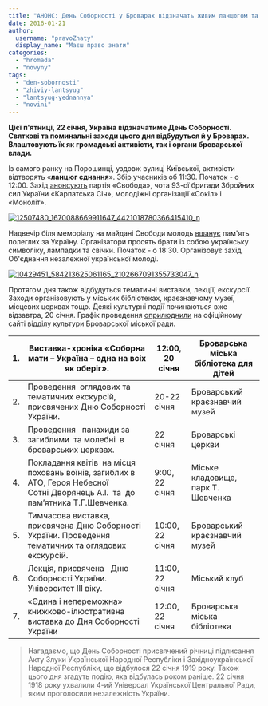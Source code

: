 ```yaml
---
title: "АНОНС: День Соборності у Броварах відзначать живим ланцюгом та вшануванням полеглих за Україну"
date: 2016-01-21
author: 
  username: "pravoZnaty"
  display_name: "Маєш право знати"
categories: 
  - "hromada"
  - "novyny"
tags: 
  - "den-sobornosti"
  - "zhiviy-lantsyug"
  - "lantsyug-yednannya"
  - "novini"
---
```


**Цієї п'ятниці, 22 січня, Україна відзначатиме День Соборності. Святкові та поминальні заходи цього дня відбудуться й у Броварах. Влаштовують їх як громадські активісти, так і органи броварської влади.**

Із самого ранку на Порошинці, уздовж вулиці Київської, активісти відтворять «**ланцюг єднання**». Збір учасників об 11:30. Початок - о 12:00. Захід [анонсують](https://www.facebook.com/groups/384295365028778/permalink/483960568395590/) партія «Свобода», чота 93-ої бригади Збройних сил України «Карпатська Січ», молодіжні організації «Сокіл» і «Моноліт».

[![12507480_1670088669911647_4421018780366415410_n](https://mpz.brovary.org/wp-content/uploads/2016/01/12507480_1670088669911647_4421018780366415410_n.jpg)](https://mpz.brovary.org/wp-content/uploads/2016/01/12507480_1670088669911647_4421018780366415410_n.jpg)

Надвечір біля меморіалу на майдані Свободи молодь [вшанує](https://www.facebook.com/events/689709767798959/) пам'ять полеглих за Україну. Організатори просять брати із собою українську символіку, лампадки та свічки. Початок - о 18:30. Організовує захід Об'єднання незалежної української молоді.

[![10429451_584213625061165_2102667091355733047_n](https://mpz.brovary.org/wp-content/uploads/2016/01/10429451_584213625061165_2102667091355733047_n.jpg)](https://mpz.brovary.org/wp-content/uploads/2016/01/10429451_584213625061165_2102667091355733047_n.jpg)

Протягом дня також відбудуться тематичні виставки, лекції, екскурсії. Заходи організовують у міських бібліотеках, краєзнавчому музеї, місцевих церквах тощо. Деякі культурні події починаються вже відзавтра, 20 січня. Графік проведення [оприлюднили](http://www.kulturabr.kiev.ua/content/plan-do-dnya-sobornosti-ukrayiny) на офіційному сайті відділу культури Броварської міської ради.

| 1. | Виставка-хроніка «Соборна мати – Україна – одна на всіх як оберіг». | 12:00, 20 січня | Броварська міська бібліотека для дітей |
| --- | --- | --- | --- |
| 2. | Проведення  оглядових та тематичних екскурсій, присвячених Дню Соборності України. | 20-22 січня | Броварський краєзнавчий музей |
| 3. | Проведення   панахиди за загиблими  та молебні  в броварських церквах. | 22 січня | Броварські церкви |
| 4. | Покладання квітів  на місця поховань воїнів, загиблих в АТО, Героя Небесної Сотні Дворянець А.І.  та  до пам’ятника Т.Г.Шевченка. | 9:00, 22 січня |   Міське кладовище, парк Т. Шевченка    |
| 5. |   Тимчасова виставка, присвячена Дню Соборності України.  Проведення тематичних та оглядових екскурсій. | 10:00, 22 січня | Броварський краєзнавчий музей |
| 6. | Лекція, присвячена   Дню Соборності України. Університет ІІІ віку. | 11:00, 22 січня | Міський клуб |
| 7. | «Єдина і непереможна» книжково-ілюстративна виставка до Дня Соборності України | 12:00, 22 січня | Броварська міська бібліотека |

> Нагадаємо, що День Соборності присвячений річниці підписання Акту Злуки Української Народної Республіки і Західноукраїнської Народної Республіки, що відбулося 22 січня 1919 року. Також цього дня згадуть подію, яка відбулась роком раніше. 22 січня 1918 року ухвалили 4-ий Універсал Української Центральної Ради, яким проголосили незалежність України.
